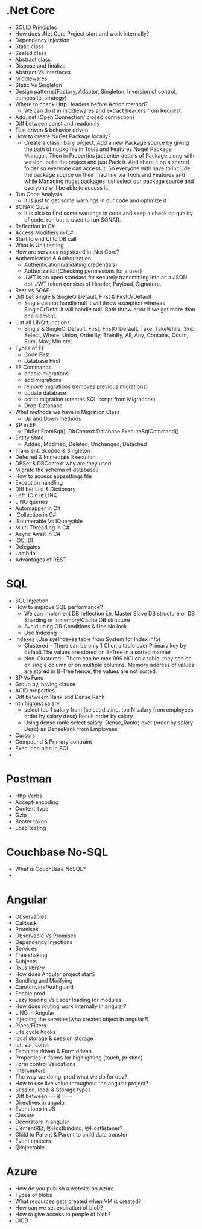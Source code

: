 # .Net Core

- SOLID Principles 
- How does .Net Core Project start and work internally?
- Dependency injection
- Static class
- Sealed class
- Abstract class
- Dispose and finalize 
- Abstract Vs Interfaces
- Middlewares
- Static Vs Singleton
- Design patterns(Factory, Adaptor, Singleton, Inversion of control, composite, strategy)
- Where to check Http Headers before Action method? 
  - We can do it in middlewares and extract headers from Request.
- Ado. net (Open Connection/ closed connection)
- Diff between const and readonnly 
- Test driven & behavior driven
- How to create NuGet Package locally?
  - Create a class libary project, Add a new Package source by giving the path of nupkg file in Tools and Features Nuget Package Manager. Then in Properties just          enter details of Package along with version, build the project and just Pack it. And share it on a shared folder so everyone can access it. So everyone witll have      to include the package source on their machine via Tools and Features and while Managing nuget packages just select our package source and everyone will be able        to access it.
- Run Code Analysis
  - It is just to get some warnings in our code and optimize it
- SONAR Qube 
  - It is also to find some warnings in code and keep a check on quality of code. run.bat is used to run SONAR.
- Reflection in C#
- Access Modifiers in C#
- Start to end UI to DB call
- What is Unit testing
- How are services registered in .Net Core?
- Authentication & Authorization
  - Authentication(validating credentials)
  - Authorization(Checking permissions for a user)
  - JWT is an open standard for securely transmitting info as a JSON obj. JWT token consists of Header, Payload, Signature.
- Rest Vs SOAP
- Diff bet Single & SingleOrDefault, First & FirstOrDefault 
  - Single cannot handle null it will throw exception whereas SingleOrDefault will handle null. Both throw error if we get more than one element.
- List all LINQ functions
  - Single & SingleOrDefault, First, FirstOrDefault, Take, TakeWhile, Skip, Select, Where, Union, OrderBy, ThenBy, All, Any, Contains, Count, Sum, Max, Min etc.
- Types of EF
  - Code First 
  - Database First 
- EF Commands 
  - enable migrations
  - add migrations 
  - remove migrations (removes previous migrations)
  - update database 
  - script migration (creates SQL script from Migrations)
  - Drop-Database 
- What methods we have in Migration Class
  - Up and Down methods
- SP in EF 
  - DbSet<TEntity>.FromSql(), DbContext.Database.ExecuteSqlCommand()
- Entity State 
  - Added, Modified, Deleted, Unchanged, Detached
- Transient, Scoped & Singleton
- Deferred & Immediate Execution
- DBSet & DBContext why are they used
- Migrate the schema of database?
- How to access appsettings file
- Exception handling
- Diff bet List & Dictionary
- Left JOin in LINQ
- LINQ queries
- Automapper in C#
- ICollection in C#
- IEnumerable Vs IQueryable
- Multi-Threading in C#
- Async Await in C#
- IOC, DI
- Delegates
- Lambda
- Advantages of REST
  




# SQL 
- SQL Injection
- How to improve SQL performance?
  - We can implement DB reflection i.e, Master Slave DB structure or DB Sharding or Inmemory/Cache DB structure
  - Avoid using OR Conditions & Use No lock 
  - Use Indexing 
- Indexes (Use sysIndexes table from System for Index info)
  - Clustered - There can be only 1 CI on a table over Primary key by default.The values are stored on B-Tree in a sorted manner
  - Non-Clustered - There can be max 999 NCI on a table, they can be on single column or on multiple columns. Memory address of values are stored in B-Tree hence, the     values are not sorted. 
- SP Vs Func 
- Group by, having clause
- ACID properties
- Diff betweem Rank and Dense Rank
- nth highest salary 
  - select top 1 salary from (select distinct top N salary from employees order by salary desc) Result order by salary
  - Using dense rank: select salary, Dense_Rank() over (order by salary Desc) as DenseRank from Employees
- Cursors
- Compound & Primary contraint
- Execution plan in SQL
- 






# Postman 

- Http Verbs 
- Accept-encoding
- Content-type
- Gzip
- Bearer token
- Load testing

  
# Couchbase No-SQL
  
  - What is CouchBase NoSQL?
  - 


# Angular

- Observables
- Callback
- Promises
- Observable Vs Promises
- Dependency Injections
- Services 
- Tree shaking
- Subjects 
- RxJs library 
- How does Angular project start?
- Bundling and Minifying
- CanActivate/Authguard 
- Enable prod 
- Lazy loading Vs Eager loading for modules 
- How does routing work internally in angular?
- LINQ in Angular 
- Injecting the services(who creates object in angular?)
- Pipes/Filters
- Life cycle hooks 
- local storage & session storage
- let, var, const 
- Template driven & Form driven 
- Properties in forms for highlighting (touch, pristine)
- Form control Validations
- Interceptors
- The way we do ng-prod what we do for dev?
- How to use live value throughout the angular project?
- Session, local & Storage types
- Diff between == & ===
- Directives in angular
- Event loop in JS
- Closure
- Decorators in angular
- ElementREf, @Hostbinding, @Hostlistener?
- Child to Parent & Parent to child data transfer
- Event emitters
- @Injectable


# Azure

- How do you publish a website on Azure 
- Types of blobs 
- What resources gets created when VM is created?
- How can we set expiration of blob?
- How to give access to people of blob?
- CICD
